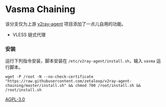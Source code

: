 # Vasma Chaining

该分支仅为上游 [v2ray-agent](https://github.com/mack-a/v2ray-agent) 项目添加了一点儿自用的功能。

- VLESS 链式代理

### 安装

运行下列指令安装，脚本安装在 `/etc/v2ray-agent/install.sh`，输入 `vasma` 运行脚本。

```
wget -P /root -N --no-check-certificate "https://raw.githubusercontent.com/zetaloop/v2ray-agent-chaining/master/install.sh" && chmod 700 /root/install.sh && /root/install.sh
```

[AGPL-3.0](https://github.com/mack-a/v2ray-agent/blob/master/LICENSE)
